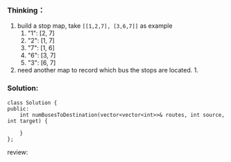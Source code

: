 ### Thinking：

1. build a stop map, take `[[1,2,7], [3,6,7]]` as example
	1. "1": [2, 7]
	2. "2": [1, 7]
	3. "7": [1, 6]
	4. "6": [3, 7]
	5. "3": [6, 7]
2. need another map to record which bus the stops are located.
	1. 

### Solution:

```
class Solution {
public:
    int numBusesToDestination(vector<vector<int>>& routes, int source, int target) {
        
    }
};
```

review: